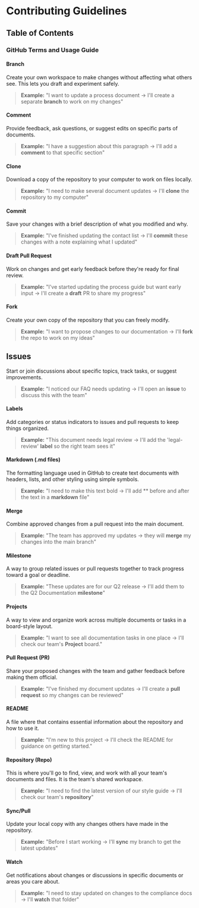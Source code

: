 # Contributing Guidelines

## Table of Contents

### GitHub Terms and Usage Guide

#### Branch
Create your own workspace to make changes without affecting what others see. This lets you draft and experiment safely.

> **Example:** "I want to update a process document → I'll create a separate **branch** to work on my changes"

#### Comment
Provide feedback, ask questions, or suggest edits on specific parts of documents.

> **Example:** "I have a suggestion about this paragraph → I'll add a **comment** to that specific section"

#### Clone
Download a copy of the repository to your computer to work on files locally.

> **Example:** "I need to make several document updates → I'll **clone** the repository to my computer"

#### Commit
Save your changes with a brief description of what you modified and why.

> **Example:** "I've finished updating the contact list → I'll **commit** these changes with a note explaining what I updated"

#### Draft Pull Request
Work on changes and get early feedback before they're ready for final review.

> **Example:** "I've started updating the process guide but want early input → I'll create a **draft** PR to share my progress"

#### Fork
Create your own copy of the repository that you can freely modify.

> **Example:** "I want to propose changes to our documentation → I'll **fork** the repo to work on my ideas"

## Issues
Start or join discussions about specific topics, track tasks, or suggest improvements.

> **Example:** "I noticed our FAQ needs updating → I'll open an **issue** to discuss this with the team"

#### Labels
Add categories or status indicators to issues and pull requests to keep things organized.

> **Example:** "This document needs legal review → I'll add the 'legal-review' **label** so the right team sees it"

#### Markdown (.md files)
The formatting language used in GitHub to create text documents with headers, lists, and other styling using simple symbols.

> **Example:** "I need to make this text bold → I'll add \*\* before and after the text in a **markdown** file"

#### Merge
Combine approved changes from a pull request into the main document.

> **Example:** "The team has approved my updates → they will **merge** my changes into the main branch"

#### Milestone
A way to group related issues or pull requests together to track progress toward a goal or deadline.

> **Example:** "These updates are for our Q2 release → I'll add them to the Q2 Documentation **milestone**"

#### Projects
A way to view and organize work across multiple documents or tasks in a board-style layout.

> **Example:** "I want to see all documentation tasks in one place → I'll check our team's **Project** board."

#### Pull Request (PR)
Share your proposed changes with the team and gather feedback before making them official.

> **Example:** "I've finished my document updates → I'll create a **pull request** so my changes can be reviewed"

#### README
A file where that contains essential information about the repository and how to use it.

> **Example:** "I'm new to this project → I'll check the README for guidance on getting started."

#### Repository (Repo)
This is where you'll go to find, view, and work with all your team's documents and files. It is the team's shared workspace.

> **Example:** "I need to find the latest version of our style guide → I'll check our team's **repository**"

#### Sync/Pull
Update your local copy with any changes others have made in the repository.

> **Example:** "Before I start working → I'll **sync** my branch to get the latest updates"

#### Watch
Get notifications about changes or discussions in specific documents or areas you care about.

> **Example:** "I need to stay updated on changes to the compliance docs → I'll **watch** that folder"

